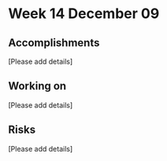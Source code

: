 # Week 14 December 09

## Accomplishments
[Please add details]

## Working on
[Please add details]

## Risks
[Please add details]
